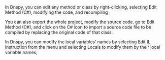 In Dnspy, you can edit any method or class by right-clicking,
selecting Edit Method (C#), modifying the code, and recompiling

You can also export the
whole project, modify the source code, go to Edit Method (C#), and click on the C# icon to
import a source code file to be compiled by replacing the original code of that class.

In Dnspy, you can modify the local variables' names by selecting Edit IL Instruction from the menu and selecting Locals to modify them by their local variable names,
